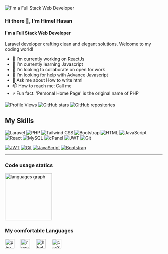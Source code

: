 ![I'm a Full Stack Web Developer](https://i.ibb.co/xgRKRJB/image.png)

### Hi there 👋, I'm Himel  Hasan
#### I'm a Full Stack Web Developer

Laravel developer crafting clean and elegant solutions. Welcome to my coding world!

- 🔭 I’m currently working on ReactJs 
- 🌱 I’m currently learning Javascript 
- 👯 I’m looking to collaborate on open for work 
- 🤔 I’m looking for help with Advance  Javascript 
- 💬 Ask me about How to write html 
- 📫 How to reach me: Call me 
- ⚡ Fun fact: 'Personal Home Page' is the original name of PHP 

![Profile Views](https://komarev.com/ghpvc/?username=himelha&color=blue) ![GitHub stars](https://img.shields.io/github/stars/himelha/adminlte?style=social) ![GitHub repositories](https://img.shields.io/badge/Repos-16-brightblue)


## My Skills

![Laravel](https://img.shields.io/badge/Laravel-8.x-red) ![PHP](https://img.shields.io/badge/PHP-7.4-blue) ![Tailwind CSS](https://img.shields.io/badge/Tailwind%20CSS-v2.2.19-blueviolet) ![Bootstrap](https://img.shields.io/badge/Bootstrap-5.x-purple) ![HTML](https://img.shields.io/badge/HTML-5-orange) ![JavaScript](https://img.shields.io/badge/JavaScript-ES6-yellow)
 ![React](https://img.shields.io/badge/React-17.x-blue) ![MySQL](https://img.shields.io/badge/MySQL-8.x-blue) ![cPanel](https://img.shields.io/badge/cPanel-Latest-ff69b4) ![JWT](https://img.shields.io/badge/JWT-secure-green) ![Git](https://img.shields.io/badge/Git-version%202.35.0-blue) 

[![JWT](https://img.shields.io/badge/JWT-Secure-2980B9?style=flat&logo=JSON%20Web%20Tokens&logoColor=white)](https://jwt.io/)
[![Git](https://img.shields.io/badge/Git-Version%202.35.0-F05032?style=flat&logo=git&logoColor=white)](https://git-scm.com/)
[![JavaScript](https://img.shields.io/badge/JavaScript-ES6-F7DF1E?style=flat&logo=javascript&logoColor=white)](https://developer.mozilla.org/en-US/docs/Web/JavaScript)
[![Bootstrap](https://img.shields.io/badge/Bootstrap-5.x-7952B3?style=flat&logo=bootstrap&logoColor=white)](https://getbootstrap.com/)

****


### Code usage statics

<div align="left">
<img src="https://github-readme-stats.vercel.app/api/top-langs?username=himelha&locale=en&hide_title=false&layout=compact&card_width=320&langs_count=5&theme=dracula&hide_border=false" height="150" alt="languages graph"  />
</div>

### My comfortable Languages
<div align="left">
  <img src="https://cdn.jsdelivr.net/gh/devicons/devicon/icons/php/php-original.svg" height="30" alt="php logo"  />
  <img width="12" />
  <img src="https://cdn.jsdelivr.net/gh/devicons/devicon/icons/react/react-original.svg" height="30" alt="react logo"  />
  <img width="12" />
  <img src="https://cdn.jsdelivr.net/gh/devicons/devicon/icons/html5/html5-original.svg" height="30" alt="html5 logo"  />
  <img width="12" />
  <img src="https://cdn.jsdelivr.net/gh/devicons/devicon/icons/css3/css3-original.svg" height="30" alt="css3 logo"  />
  <img width="12" />
</div>

###



